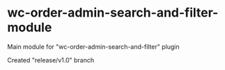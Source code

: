 # wc-order-admin-search-and-filter-module
Main module for "wc-order-admin-search-and-filter" plugin

Created "release/v1.0" branch

